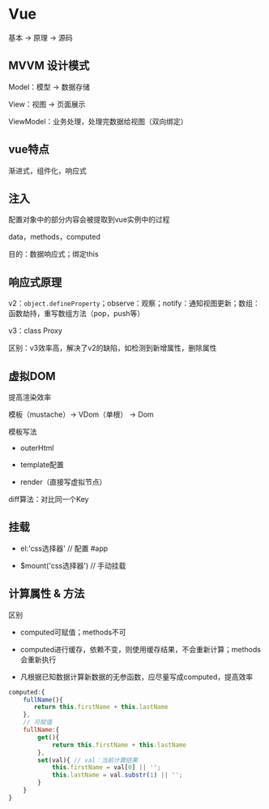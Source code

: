 # Vue

基本 -> 原理 -> 源码

## MVVM 设计模式

Model：模型 -> 数据存储

View：视图 -> 页面展示

ViewModel：业务处理，处理完数据给视图（双向绑定）

## vue特点

渐进式，组件化，响应式

## 注入

配置对象中的部分内容会被提取到vue实例中的过程

data，methods，computed

目的：数据响应式；绑定this

## 响应式原理

v2：`object.defineProperty`；observe：观察；notify：通知视图更新；数组：函数劫持，重写数组方法（pop，push等）

v3：class Proxy

区别：v3效率高，解决了v2的缺陷，如检测到新增属性，删除属性

## 虚拟DOM

提高渲染效率

模板（mustache）-> VDom（单根） -> Dom

模板写法

- outerHtml 

- template配置 

- render（直接写虚拟节点）

diff算法：对比同一个Key

## 挂载

- el:'css选择器' // 配置 #app

- $mount('css选择器') // 手动挂载

## 计算属性 & 方法

区别

- computed可赋值；methods不可

- computed进行缓存，依赖不变，则使用缓存结果，不会重新计算；methods会重新执行

- 凡根据已知数据计算新数据的无参函数，应尽量写成computed，提高效率

```js
computed:{
    fullName(){
       return this.firstName + this.lastName
    },
    // 可赋值
    fullName:{
        get(){ 
            return this.firstName + this.lastName
        },
        set(val){ // val：当前计算结果
            this.firstName = val[0] || '';
            this.lastName = val.substr(1) || '';
        }
    }
}
```